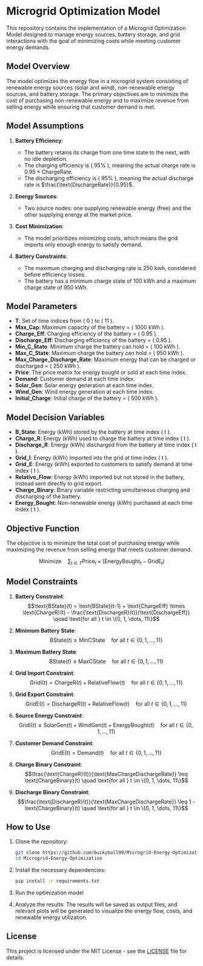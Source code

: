 # Microgrid Optimization Model

This repository contains the implementation of a Microgrid Optimization Model designed to manage energy sources, battery storage, and grid interactions with the goal of minimizing costs while meeting customer energy demands.

## Model Overview

The model optimizes the energy flow in a microgrid system consisting of renewable energy sources (solar and wind), non-renewable energy sources, and battery storage. The primary objectives are to minimize the cost of purchasing non-renewable energy and to maximize revenue from selling energy while ensuring that customer demand is met.

## Model Assumptions

1. **Battery Efficiency**:
   - The battery retains its charge from one time state to the next, with no idle depletion.
   - The charging efficiency is \( 95\% \), meaning the actual charge rate is $0.95 \times \text{ChargeRate}$.
   - The discharging efficiency is \( 95\% \), meaning the actual discharge rate is $\frac{\text{DischargeRate}}{0.95}$.

2. **Energy Sources**:
   - Two source nodes: one supplying renewable energy (free) and the other supplying energy at the market price.

3. **Cost Minimization**:
   - The model prioritizes minimizing costs, which means the grid imports only enough energy to satisfy demand.

4. **Battery Constraints**:
   - The maximum charging and discharging rate is 250 kwh, considered before efficiency losses.
   - The battery has a minimum charge state of 100 kWh and a maximum charge state of 950 kWh.

## Model Parameters

- **T**: Set of time indices from \( 0 \) to \( 11 \).
- **Max\_Cap**: Maximum capacity of the battery = \( 1000  kWh \).
- **Charge\_Eff**: Charging efficiency of the battery = \( 0.95 \).
- **Discharge\_Eff**: Discharging efficiency of the battery = \( 0.95 \).
- **Min\_C\_State**: Minimum charge the battery can hold = \( 100 kWh \).
- **Max\_C\_State**: Maximum charge the battery can hold = \( 950  kWh \).
- **Max\_Charge\_Discharge\_Rate**: Maximum energy that can be charged or discharged = \( 250  kWh \).
- **Price**: The price matrix for energy bought or sold at each time index.
- **Demand**: Customer demand at each time index.
- **Solar\_Gen**: Solar energy generation at each time index.
- **Wind\_Gen**: Wind energy generation at each time index.
- **Initial\_Charge**: Initial charge of the battery = \( 500 kWh \).

## Model Decision Variables

- **B\_State**: Energy (kWh) stored by the battery at time index \( t \).
- **Charge\_R**: Energy (kWh) used to charge the battery at time index \( t \).
- **Discharge\_R**: Energy (kWh) discharged from the battery at time index \( t \).
- **Grid\_I**: Energy (kWh) imported into the grid at time index \( t \).
- **Grid\_E**: Energy (kWh) exported to customers to satisfy demand at time index \( t \).
- **Relative\_Flow**: Energy (kWh) imported but not stored in the battery, instead sent directly to grid export.
- **Charge\_Binary**: Binary variable restricting simultaneous charging and discharging of the battery.
- **Energy\_Bought**: Non-renewable energy (kWh) purchased at each time index \( t \).

## Objective Function

The objective is to minimize the total cost of purchasing energy while maximizing the revenue from selling energy that meets customer demand.

<!-- $$\text{Minimize} \quad \sum_{t \in T} \text{Price}_t \times \left(\text{Energy\_Bought}_t - \text{Grid\_E}_t\right)$$ -->
$$\text{Minimize} \quad \sum_{t \in T} \text{Price}_t \times (\text{EnergyBought}_t - \text{GridE}_t)$$

## Model Constraints

1. **Battery Constraint**:
   $$\text{BState}(t) = \text{BState}(t-1) + \text{ChargeEff} \times \text{ChargeR}(t) - \frac{\text{DischargeR}(t)}{\text{DischargeEff}} \quad \text{for all } t \in \{0, 1, \dots, 11\}$$

2. **Minimum Battery State**:
   $$\text{BState}(t) \geq \text{MinCState} \quad \text{for all } t \in \{0, 1, \dots, 11\}$$

3. **Maximum Battery State**:
   $$\text{BState}(t) \leq \text{MaxCState} \quad \text{for all } t \in \{0, 1, \dots, 11\}$$

4. **Grid Import Constraint**:
   $$\text{GridI}(t) = \text{ChargeR}(t) + \text{RelativeFlow}(t) \quad \text{for all } t \in \{0, 1, \dots, 11\}$$

5. **Grid Export Constraint**:
   $$\text{GridE}(t) = \text{DischargeR}(t) + \text{RelativeFlow}(t) \quad \text{for all } t \in \{0, 1, \dots, 11\}$$

6. **Source Energy Constraint**:
   $$\text{GridI}(t) \leq \text{SolarGen}(t) + \text{WindGen}(t) + \text{EnergyBought}(t) \quad \text{for all } t \in \{0, 1, \dots, 11\}$$

7. **Customer Demand Constraint**:
   $$\text{GridE}(t) = \text{Demand}(t) \quad \text{for all } t \in \{0, 1, \dots, 11\}$$

8. **Charge Binary Constraint**:
   $$\frac{\text{ChargeR}(t)}{\text{MaxChargeDischargeRate}} \leq \text{ChargeBinary}(t) \quad \text{for all } t \in \{0, 1, \dots, 11\}$$

9. **Discharge Binary Constraint**:
   $$\frac{\text{DischargeR}(t)}{\text{MaxChargeDischargeRate}} \leq 1 - \text{ChargeBinary}(t) \quad \text{for all } t \in \{0, 1, \dots, 11\}$$

## How to Use

1. Clone the repository:
    ```bash
    git clone https://github.com/buckyball99/Microgrid-Energy-Optimization.git
    cd Microgrid-Energy-Optimization
    ```

2. Install the necessary dependencies:
    ```bash
    pip install -r requirements.txt
    ```

3. Run the optimization model

4. Analyze the results:
    The results will be saved as output files, and relevant plots will be generated to visualize the energy flow, costs, and renewable energy utilization.

## License

This project is licensed under the MIT License - see the [LICENSE](LICENSE) file for details.
